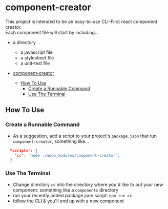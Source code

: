 # component-creator

This project is intended to be an easy-to-use CLI-First react component creator.  
Each component file will start by including...
- a directory 
  - a javascript file
  - a stylesheet file
  - a unit-test file


- [component-creator](#component-creator)
  - [How To Use](#how-to-use)
    - [Create a Runnable Command](#create-a-runnable-command)
    - [Use The Terminal](#use-the-terminal)

## How To Use
### Create a Runnable Command
- As a suggestion, add a script to your project's `package.json` that run `component-creator`, something like...
```json
  "scripts": {
    "cc": "node ./node_modules/component-creator",
  }
```

### Use The Terminal
- Change directory `cd` into the directory where you'd like to put your new component: something like a `components` directory
- run your recently added package.json script: `npm run cc`
- follow the CLI & you'll end up with a new component
